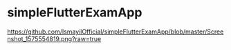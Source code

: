 # simpleFlutterExamApp

https://github.com/IsmayilOfficial/simpleFlutterExamApp/blob/master/Screenshot_1575554819.png?raw=true
